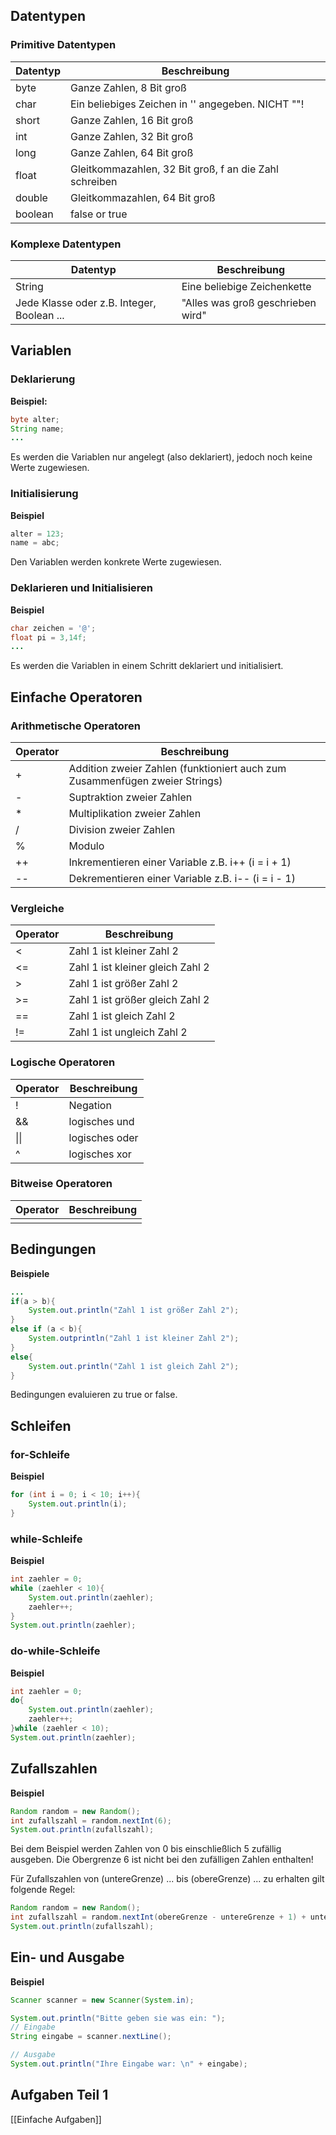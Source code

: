 
## Datentypen
### Primitive Datentypen

| **Datentyp** | **Beschreibung**                                       |
| ------------ | ------------------------------------------------------ |
| byte         | Ganze Zahlen, 8 Bit groß                               |
| char         | Ein beliebiges Zeichen in '' angegeben. NICHT ""!      |
| short        | Ganze Zahlen, 16 Bit groß                              |
| int          | Ganze Zahlen, 32 Bit groß                              |
| long         | Ganze Zahlen, 64 Bit groß                              |
| float        | Gleitkommazahlen, 32 Bit groß, f an die Zahl schreiben |
| double       | Gleitkommazahlen, 64 Bit groß                          |
| boolean      | false or true                                          |
### Komplexe Datentypen
| **Datentyp**                               | **Beschreibung**                  |
| ------------------------------------------ | --------------------------------- |
| String                                     | Eine beliebige Zeichenkette       |
| Jede Klasse oder z.B. Integer, Boolean ... | "Alles was groß geschrieben wird" |

## Variablen
### Deklarierung
**Beispiel:**
```java
byte alter;
String name;
...
```
Es werden die Variablen nur angelegt (also deklariert), jedoch noch keine Werte zugewiesen.

### Initialisierung
**Beispiel**
```java
alter = 123;
name = abc;
```
Den Variablen werden konkrete Werte zugewiesen.

### Deklarieren und Initialisieren
**Beispiel**
```java
char zeichen = '@';
float pi = 3,14f;
...
```
Es werden die Variablen in einem Schritt deklariert und initialisiert.


## Einfache Operatoren
### Arithmetische Operatoren

| **Operator** | **Beschreibung**                                                            |
| ------------ | --------------------------------------------------------------------------- |
| +            | Addition zweier Zahlen (funktioniert auch zum Zusammenfügen zweier Strings) |
| -            | Suptraktion zweier Zahlen                                                   |
| *            | Multiplikation zweier Zahlen                                                |
| /            | Division zweier Zahlen                                                      |
| %            | Modulo                                                                      |
| ++           | Inkrementieren einer Variable z.B. i++ (i = i + 1)                          |
| --           | Dekrementieren einer Variable z.B. i-- (i = i - 1)                          |

### Vergleiche

| **Operator** | **Beschreibung**                 |
| ------------ | -------------------------------- |
| <            | Zahl 1 ist kleiner Zahl 2        |
| <=           | Zahl 1 ist kleiner gleich Zahl 2 |
| >            | Zahl 1 ist größer Zahl 2         |
| >=           | Zahl 1 ist größer gleich Zahl 2  |
| ==           | Zahl 1 ist gleich Zahl 2         |
| !=           | Zahl 1 ist ungleich Zahl 2       |

### Logische Operatoren

| **Operator** | **Beschreibung** |
| ------------ | ---------------- |
| !            | Negation         |
| &&           | logisches und    |
| \|\|         | logisches oder   |
| ^            | logisches xor    |

### Bitweise Operatoren
| **Operator** | **Beschreibung** |
| ------------ | ---------------- |
|              |                  |

## Bedingungen
**Beispiele**
```java
...
if(a > b){
	System.out.println("Zahl 1 ist größer Zahl 2");
}
else if (a < b){
	System.outprintln("Zahl 1 ist kleiner Zahl 2");
}
else{
	System.out.println("Zahl 1 ist gleich Zahl 2");
}
```
Bedingungen evaluieren zu true or false.

## Schleifen 
### for-Schleife
**Beispiel**
```java
for (int i = 0; i < 10; i++){
	System.out.println(i);
}
```

### while-Schleife
**Beispiel**
```java
int zaehler = 0;
while (zaehler < 10){
	System.out.println(zaehler);
	zaehler++;
}
System.out.println(zaehler);
```

### do-while-Schleife
**Beispiel**
```java
int zaehler = 0;
do{
	System.out.println(zaehler);
	zaehler++;
}while (zaehler < 10);
System.out.println(zaehler);
```

## Zufallszahlen
**Beispiel** 
```java
Random random = new Random();
int zufallszahl = random.nextInt(6);
System.out.println(zufallszahl);
```
Bei dem Beispiel werden Zahlen von 0 bis einschließlich 5 zufällig ausgeben. Die Obergrenze 6 ist nicht bei den zufälligen Zahlen enthalten!

Für Zufallszahlen von (untereGrenze) ... bis (obereGrenze) ... zu erhalten gilt folgende Regel:
```java
Random random = new Random();
int zufallszahl = random.nextInt(obereGrenze - untereGrenze + 1) + untereGrenze;
System.out.println(zufallszahl);
```

## Ein- und Ausgabe
**Beispiel**
```java
Scanner scanner = new Scanner(System.in);

System.out.println("Bitte geben sie was ein: ");
// Eingabe
String eingabe = scanner.nextLine();

// Ausgabe
System.out.println("Ihre Eingabe war: \n" + eingabe);
```


## Aufgaben Teil 1
[[Einfache Aufgaben]]